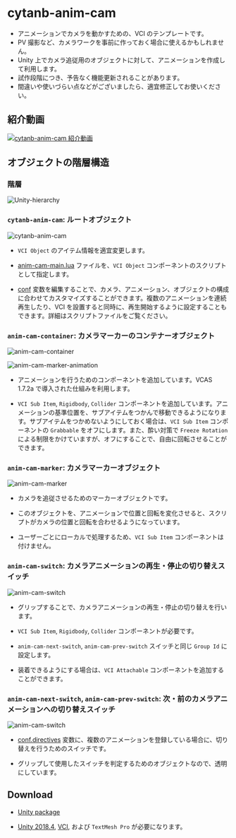 # cytanb-anim-cam

- アニメーションでカメラを動かすための、VCI のテンプレートです。
- PV 撮影など、カメラワークを事前に作っておく場合に使えるかもしれません。
- Unity 上でカメラ追従用のオブジェクトに対して、アニメーションを作成して利用します。
- 試作段階につき、予告なく機能更新されることがあります。
- 間違いや使いづらい点などがございましたら、適宜修正してお使いください。

## 紹介動画
[![cytanb-anim-cam 紹介動画](https://img.youtube.com/vi/PktRFwR1R5Y/0.jpg)](https://www.youtube.com/watch?v=PktRFwR1R5Y)

## オブジェクトの階層構造

### 階層
![Unity-hierarchy](docs/unity-hierarchy.png)

### `cytanb-anim-cam`: ルートオブジェクト
![cytanb-anim-cam](docs/unity-inspector-cytanb-anim-cam.png)

- `VCI Object` のアイテム情報を適宜変更します。

- [anim-cam-main.lua](scripts/anim-cam-main.lua) ファイルを、`VCI Object` コンポーネントのスクリプトとして指定します。

- [conf](scripts/anim-cam-main.lua) 変数を編集することで、カメラ、アニメーション、オブジェクトの構成に合わせてカスタマイズすることができます。複数のアニメーションを連続再生したり、VCI を設置すると同時に、再生開始するように設定することもできます。詳細はスクリプトファイルをご覧ください。

### `anim-cam-container`: カメラマーカーのコンテナーオブジェクト
![anim-cam-container](docs/unity-inspector-anim-cam-container.png)

![anim-cam-marker-animation](docs/unity-anim-cam-marker-animation.png)

- アニメーションを行うためのコンポーネントを追加しています。VCAS 1.7.2a で導入された仕組みを利用します。

- `VCI Sub Item`, `Rigidbody`, `Collider` コンポーネントを追加しています。アニメーションの基準位置を、サブアイテムをつかんで移動できるようになります。サブアイテムをつかめないようにしておく場合は、`VCI Sub Item` コンポーネントの `Grabbable` をオフにします。また、酔い対策で `Freeze Rotation` による制限をかけていますが、オフにすることで、自由に回転させることができます。

### `anim-cam-marker`: カメラマーカーオブジェクト
![anim-cam-marker](docs/unity-inspector-anim-cam-marker.png)

- カメラを追従させるためのマーカーオブジェクトです。

- このオブジェクトを、アニメーションで位置と回転を変化させると、スクリプトがカメラの位置と回転を合わせるようになっています。

- ユーザーごとにローカルで処理するため、`VCI Sub Item` コンポーネントは付けません。

### `anim-cam-switch`: カメラアニメーションの再生・停止の切り替えスイッチ
![anim-cam-switch](docs/unity-inspector-anim-cam-switch.png)

- グリップすることで、カメラアニメーションの再生・停止の切り替えを行います。

- `VCI Sub Item`, `Rigidbody`, `Collider` コンポーネントが必要です。

- `anim-cam-next-switch`, `anim-cam-prev-switch` スイッチと同じ `Group Id` に設定します。

- 装着できるようにする場合は、`VCI Attachable` コンポーネントを追加することができます。

### `anim-cam-next-switch`, `anim-cam-prev-switch`: 次・前のカメラアニメーションへの切り替えスイッチ
![anim-cam-switch](docs/unity-inspector-anim-cam-next-switch.png)

- [conf.directives](scripts/anim-cam-main.lua) 変数に、複数のアニメーションを登録している場合に、切り替えを行うためのスイッチです。

- グリップして使用したスイッチを判定するためのオブジェクトなので、透明にしています。

## Download

- [Unity package](https://www.dropbox.com/s/1u2mh7feav0zxl6/cytanb-anim-cam-latest.unitypackage?dl=1)

- [Unity 2018.4](https://unity3d.com/), [VCI](https://github.com/virtual-cast/VCI), および `TextMesh Pro` が必要になります。
